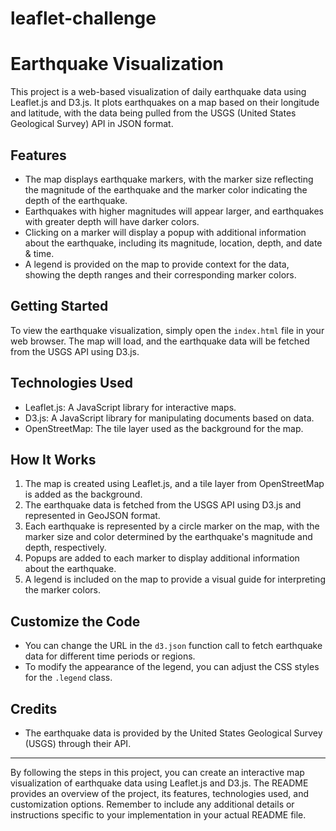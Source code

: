 # leaflet-challenge

# Earthquake Visualization

This project is a web-based visualization of daily earthquake data using Leaflet.js and D3.js. It plots earthquakes on a map based on their longitude and latitude, with the data being pulled from the USGS (United States Geological Survey) API in JSON format.

## Features

- The map displays earthquake markers, with the marker size reflecting the magnitude of the earthquake and the marker color indicating the depth of the earthquake.
- Earthquakes with higher magnitudes will appear larger, and earthquakes with greater depth will have darker colors.
- Clicking on a marker will display a popup with additional information about the earthquake, including its magnitude, location, depth, and date & time.
- A legend is provided on the map to provide context for the data, showing the depth ranges and their corresponding marker colors.

## Getting Started

To view the earthquake visualization, simply open the `index.html` file in your web browser. The map will load, and the earthquake data will be fetched from the USGS API using D3.js.

## Technologies Used

- Leaflet.js: A JavaScript library for interactive maps.
- D3.js: A JavaScript library for manipulating documents based on data.
- OpenStreetMap: The tile layer used as the background for the map.

## How It Works

1. The map is created using Leaflet.js, and a tile layer from OpenStreetMap is added as the background.
2. The earthquake data is fetched from the USGS API using D3.js and represented in GeoJSON format.
3. Each earthquake is represented by a circle marker on the map, with the marker size and color determined by the earthquake's magnitude and depth, respectively.
4. Popups are added to each marker to display additional information about the earthquake.
5. A legend is included on the map to provide a visual guide for interpreting the marker colors.

## Customize the Code

- You can change the URL in the `d3.json` function call to fetch earthquake data for different time periods or regions.
- To modify the appearance of the legend, you can adjust the CSS styles for the `.legend` class.

## Credits

- The earthquake data is provided by the United States Geological Survey (USGS) through their API.



---

By following the steps in this project, you can create an interactive map visualization of earthquake data using Leaflet.js and D3.js. The README provides an overview of the project, its features, technologies used, and customization options. Remember to include any additional details or instructions specific to your implementation in your actual README file.